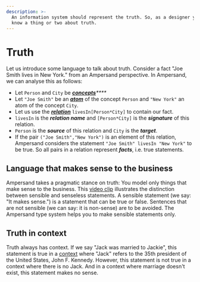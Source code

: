 ```yaml
---
description: >-
  An information system should represent the truth. So, as a designer you must
  know a thing or two about truth.
---
```


# Truth

Let us introduce some language to talk about truth. Consider a fact "Joe Smith lives in New York." from an Ampersand perspective. In Ampersand, we can analyse this as follows:

- Let `Person` and `City` be [_**concepts**_](./syntax-of-ampersand#the-concept-statement)_\*\*\*\*_
- Let `"Joe Smith"` be an [_**atom**_](atoms.md) of the concept `Person` and `"New York"` an atom of the concept `City`.
- Let us use the [_**relation**_](./syntax-of-ampersand#the-relation-statement) `livesIn[Person*City]` to contain our fact.
- `livesIn` is the _**relation name**_ and `[Person*City]` is the _**signature**_ of this relation.
- `Person` is the _**source**_ of this relation and `City` is the _**target**_.
- If the pair `("Joe Smith","New York")` is an element of this relation, Ampersand considers the statement `"Joe Smith" livesIn "New York"` to be true. So all pairs in a relation represent _**facts**_, i.e. true statements.

## Language that makes sense to the business

Ampersand takes a pragmatic stance on truth: You model only things that make sense to the business. This [video clip](https://player.ou.nl/wowzaportlets/#!production/VDvSFqQ) illustrates the distinction between sensible and senseless statements. A sensible statement (we say: "It makes sense.") is a statement that can be true or false. Sentences that are not sensible (we can say: it is non-sense) are to be avoided. The Ampersand type system helps you to make sensible statements only.

## Truth in context

Truth always has context. If we say "Jack was married to Jackie", this statement is true in a [context](./syntax-of-ampersand#the-context-statement) where "Jack" refers to the 35th president of the United States, John F. Kennedy. However, this statement is not true in a context where there is no Jack. And in a context where marriage doesn't exist, this statement makes no sense.
